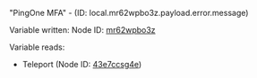 "PingOne MFA" - (ID: local.mr62wpbo3z.payload.error.message)

Variable written:
Node ID: [mr62wpbo3z](../nodes/mr62wpbo3z.md)

Variable reads:
* Teleport (Node ID: [43e7ccsg4e](../nodes/43e7ccsg4e.md))
